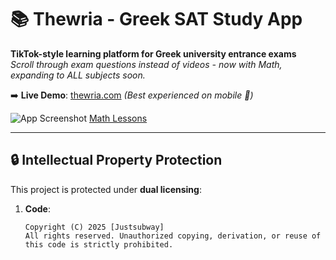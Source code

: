 # 📚 Thewria - Greek SAT Study App

**TikTok-style learning platform for Greek university entrance exams**  
*Scroll through exam questions instead of videos - now with Math, expanding to ALL subjects soon.*

➡️ **Live Demo**: [thewria.com](https://thewria.com) *(Best experienced on mobile 📱)*

![App Screenshot](https://i.imgur.com/o1xdKQR.png)
[Math Lessons](https://thewria.com/math/index.html)

---

## 🔒 Intellectual Property Protection
This project is protected under **dual licensing**:

1. **Code**:  
   ```plaintext
   Copyright (C) 2025 [Justsubway]
   All rights reserved. Unauthorized copying, derivation, or reuse of this code is strictly prohibited.
